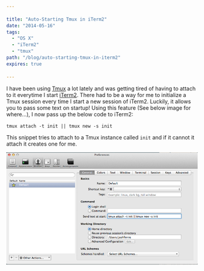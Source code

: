 ```yaml
---

title: "Auto-Starting Tmux in iTerm2"
date: "2014-05-16"
tags:
  - "OS X"
  - "iTerm2"
  - "tmux"
path: "/blog/auto-starting-tmux-in-iterm2"
expires: true

---
```


I have been using [Tmux](http://tmux.sourceforge.net/) a lot lately and was getting tired of having to attach to it everytime I start [iTerm2](http://www.iterm2.com/). There had to be a way for me to initialize a Tmux session every time I start a new session of iTerm2. Luckily, it allows you to pass some text on startup! Using this feature (See below image for where...), I now pass up the below code to iTerm2:

    tmux attach -t init || tmux new -s init

This snippet tries to attach to a Tmux instance called `init` and if it cannot it attach it creates one for me.

![iTerm Tmux Setup](./iterm_tmux_setup.png)
